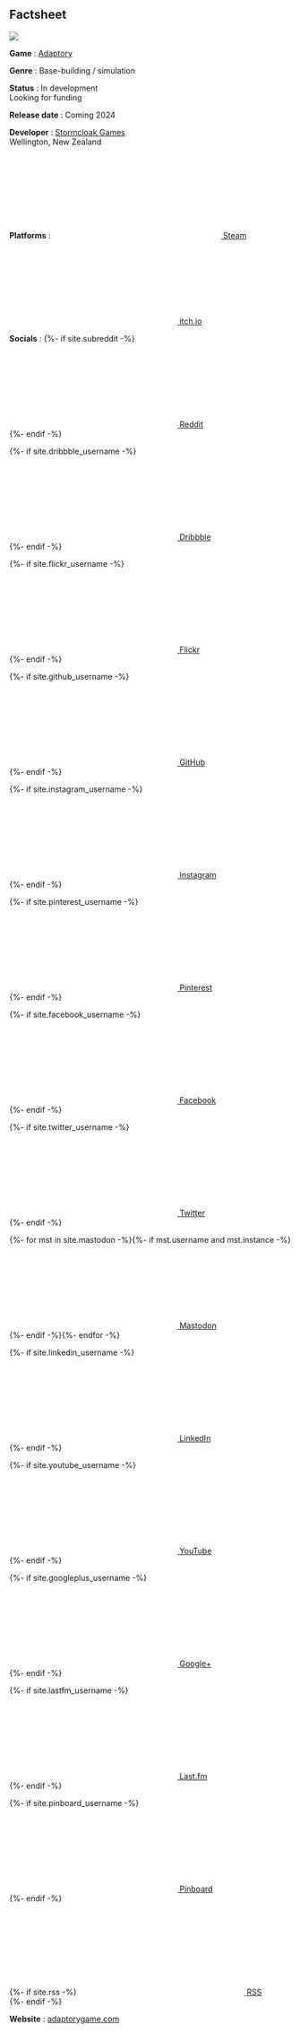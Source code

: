 ## Factsheet

<a href="/assets/images/press/adaptory box art 4@2x.png"><img src="/assets/images/press/adaptory box art 4@2x.png"></a>

**Game**
: [Adaptory](https://adaptorygame.com)

**Genre**
: Base-building / simulation

**Status**
: In development<br>Looking for funding

**Release date**
: Coming 2024

**Developer**
: [Stormcloak Games](https://stormcloak.games)
  <br>
  Wellington, New Zealand

**Platforms**
: <a rel="me" class="highlight-inline" href="https://store.steampowered.com/app/2201620/Adaptory/" title="Wishlist Adaptory on Steam"><svg class="svg-icon steam"><use xlink:href="{{ '/assets/steam1.svg#steam' | relative_url }}"></use></svg> <span class="username">Steam</span></a>
  <br>
  <a rel="me" class="highlight-inline" href="https://soundasleepful.itch.io/adaptory" title="Wishlist Adaptory on Steam"><svg class="svg-icon itch"><use xlink:href="{{ '/assets/itch.svg#itch' | relative_url }}"></use></svg> <span class="username">itch.io</span></a><br>

**Socials**
: <!-- -->
  {%- if site.subreddit -%}<a rel="me" class="highlight-inline" href="https://reddit.com/r/{{ site.subreddit| cgi_escape | escape }}" title="Reddit"><svg class="svg-icon"><use xlink:href="{{ '/assets/reddit1.svg#reddit' | relative_url }}"></use></svg> <span class="username">Reddit</span></a><br>{%- endif -%}

  {%- if site.dribbble_username -%}<a rel="me" class="highlight-inline" href="https://dribbble.com/{{ site.dribbble_username| cgi_escape | escape }}" title="Dribble"><svg class="svg-icon"><use xlink:href="{{ '/assets/minima-social-icons.svg#dribbble' | relative_url }}"></use></svg> <span class="username">Dribbble</span></a><br>{%- endif -%}

  {%- if site.flickr_username -%}<a rel="me" class="highlight-inline" href="https://www.flickr.com/photos/{{ site.flickr_username| cgi_escape | escape }}" title="Flickr"><svg class="svg-icon"><use xlink:href="{{ '/assets/minima-social-icons.svg#flickr' | relative_url }}"></use></svg> <span class="username">Flickr</span></a><br>{%- endif -%}

  {%- if site.github_username -%}<a rel="me" class="highlight-inline" href="https://github.com/{{ site.github_username| cgi_escape | escape }}" title="GitHub"><svg class="svg-icon"><use xlink:href="{{ '/assets/minima-social-icons.svg#github' | relative_url }}"></use></svg> <span class="username">GitHub</span></a><br>{%- endif -%}

  {%- if site.instagram_username -%}<a rel="me" class="highlight-inline" href="https://instagram.com/{{ site.instagram_username| cgi_escape | escape }}" title="Instagram"><svg class="svg-icon"><use xlink:href="{{ '/assets/minima-social-icons.svg#instagram' | relative_url }}"></use></svg> <span class="username">Instagram</span></a><br>{%- endif -%}

  {%- if site.pinterest_username -%}<a rel="me" class="highlight-inline" href="https://www.pinterest.com/{{ site.pinterest_username| cgi_escape | escape }}" title="Pinterest"><svg class="svg-icon"><use xlink:href="{{ '/assets/minima-social-icons.svg#pinterest' | relative_url }}"></use></svg> <span class="username">Pinterest</span></a><br>{%- endif -%}

  {%- if site.facebook_username -%}<a rel="me" class="highlight-inline" href="https://www.facebook.com/{{ site.facebook_username| cgi_escape | escape }}" title="Facebook"><svg class="svg-icon"><use xlink:href="{{ '/assets/minima-social-icons.svg#facebook' | relative_url }}"></use></svg> <span class="username">Facebook</span></a><br>{%- endif -%}

  {%- if site.twitter_username -%}<a rel="me" class="highlight-inline" href="https://www.twitter.com/{{ site.twitter_username| cgi_escape | escape }}" title="Twitter"><svg class="svg-icon"><use xlink:href="{{ '/assets/minima-social-icons.svg#twitter' | relative_url }}"></use></svg> <span class="username">Twitter</span></a><br>{%- endif -%}

  {%- for mst in site.mastodon -%}{%- if mst.username and mst.instance -%}<a rel="me" class="highlight-inline" href="https://{{ mst.instance| cgi_escape | escape}}/@{{mst.username}}" title="Mastodon"><svg class="svg-icon"><use xlink:href="{{ '/assets/minima-social-icons.svg#mastodon' | relative_url }}"></use></svg> <span class="username">Mastodon</span></a><br>{%- endif -%}{%- endfor -%}

  {%- if site.linkedin_username -%}<a rel="me" class="highlight-inline" href="https://www.linkedin.com/in/{{ site.linkedin_username| cgi_escape | escape }}" title="LinkedIn"><svg class="svg-icon"><use xlink:href="{{ '/assets/minima-social-icons.svg#linkedin' | relative_url }}"></use></svg> <span class="username">LinkedIn</span></a><br>{%- endif -%}

  {%- if site.youtube_username -%}<a rel="me" class="highlight-inline" href="https://youtube.com/{{ site.youtube_username| cgi_escape | escape }}" title="YouTube"><svg class="svg-icon"><use xlink:href="{{ '/assets/minima-social-icons.svg#youtube' | relative_url }}"></use></svg> <span class="username">YouTube</span></a><br>{%- endif -%}

  {%- if site.googleplus_username -%}<a rel="me" class="highlight-inline" href="https://plus.google.com/{{ site.googleplus_username| escape }}" title="Google+"><svg class="svg-icon"><use xlink:href="{{ '/assets/minima-social-icons.svg#googleplus' | relative_url }}"></use></svg> <span class="username">Google+</span></a><br>{%- endif -%}

  {%- if site.lastfm_username -%}<a rel="me" class="highlight-inline" href="https://last.fm/user/{{ site.lastfm_username| cgi_escape | escape }}" title="last.fm"><svg class="svg-icon"><use xlink:href="{{ '/assets/minima-social-icons.svg#lastfm' | relative_url }}"></use></svg> <span class="username">Last.fm</span></a><br>{%- endif -%}

  {%- if site.pinboard_username -%}<a rel="me" class="highlight-inline" href="https://pinboard.in/u:{{ site.pinboard_username| cgi_escape | escape }}" title="Pinboard"><svg class="svg-icon"><use xlink:href="{{ '/assets/minima-social-icons.svg#pinboard' | relative_url }}"></use></svg> <span class="username">Pinboard</span></a><br>{%- endif -%}

  {%- if site.rss -%}<a rel="me" class="highlight-inline" href="{{ 'feed.xml' | relative_url }}" title="RSS"><svg class="svg-icon"><use xlink:href="{{ '/assets/minima-social-icons.svg#rss' | relative_url }}"></use></svg> <span>RSS</span></a><br>{%- endif -%}

<!-- -->

**Website**
: [adaptorygame.com](https://adaptorygame.com)
